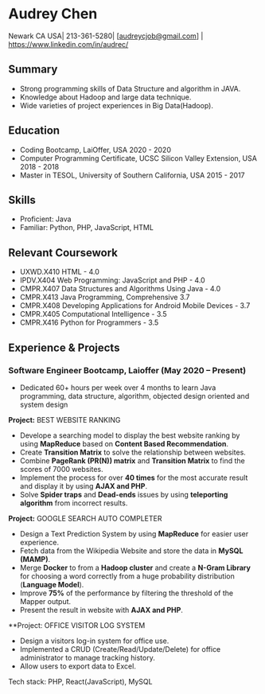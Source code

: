 # Audrey Chen

Newark CA USA| 213-361-5280|  [audreycjob@gmail.com] | https://www.linkedin.com/in/audrec/
## Summary
- Strong programming skills of Data Structure and algorithm in JAVA.
- Knowledge about Hadoop and large data technique.
- Wide varieties of project experiences in Big Data(Hadoop).

## Education
* Coding Bootcamp, LaiOffer, USA                                                        2020 - 2020
* Computer Programming Certificate, UCSC Silicon Valley Extension, USA                  2018 - 2018
* Master in TESOL, University of Southern California, USA                               2015 - 2017

## Skills

* Proficient: Java 
* Familiar: Python, PHP, JavaScript, HTML

## Relevant Coursework

* UXWD.X410 HTML - 4.0
* IPDV.X404 Web Programming: JavaScript and PHP - 4.0
* CMPR.X407 Data Structures and Algorithms Using Java - 4.0
* CMPR.X413 Java Programming, Comprehensive 3.7
* CMPR.X408 Developing Applications for Android Mobile Devices - 3.7
* CMPR.X405 Computational Intelligence - 3.5
* CMPR.X416 Python for Programmers - 3.5

## Experience & Projects

### Software Engineer Bootcamp, Laioffer    (May 2020 – Present)
- Dedicated 60+ hours per week over 4 months to learn Java programming, data structure, algorithm, objected design oriented and system design

**Project:** BEST WEBSITE RANKING

- Develope a searching model to display the best website ranking by using **MapReduce** based on **Content Based Recommendation**.
- Create **Transition Matrix** to solve the relationship between websites.
- Combine **PageRank (PR(N)) matrix** and **Transition Matrix** to find the scores of 7000 websites.
- Implement the process for over **40 times** for the most accurate result and display it by using **AJAX and PHP**.
- Solve **Spider traps** and **Dead-ends** issues by using **teleporting algorithm** from incorrect results.

**Project:** GOOGLE SEARCH AUTO COMPLETER

- Design a Text Prediction System by using **MapReduce** for easier user experience.
- Fetch data from the Wikipedia Website and store the data in **MySQL (MAMP)**.
- Merge **Docker** to from a **Hadoop cluster** and create a **N-Gram Library** for choosing a word correctly from a huge probability distribution (**Language Model**).
- Improve **75%** of the performance by filtering the threshold of the Mapper output.
- Present the result in website with **AJAX and PHP**.

**Project: OFFICE VISITOR LOG SYSTEM

- Design a visitors log-in system for office use.
- Implemented a CRUD (Create/Read/Update/Delete) for office administrator to manage tracking history.
- Allow users to export data to Excel.

Tech stack: PHP, React(JavaScript), MySQL
